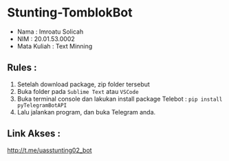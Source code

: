 # Stunting-TomblokBot

- Nama         : Imroatu Solicah
- NIM          : 20.01.53.0002
- Mata Kuliah  : Text Minning

## Rules :
1. Setelah download package, zip folder tersebut
2. Buka folder pada `Sublime Text` atau `VSCode`
3. Buka terminal console dan lakukan install package Telebot : `pip install pyTelegramBotAPI`
3. Lalu jalankan program, dan buka Telegram anda.

## Link Akses : 
http://t.me/uasstunting02_bot
